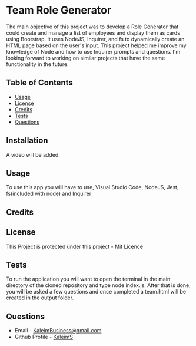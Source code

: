 # Team Role Generator 
  The main objective of this project was to develop a Role Generator that could create and manage a list of employees and display them as cards using Bootstrap. It uses NodeJS, Inquirer, and fs to dynamically create an HTML page based on the user's input. This project helped me improve my knowledge of Node and how to use Inquirer prompts and questions.
I'm looking forward to working on similar projects that have the same functionality in the future.
  ## Table of Contents
  * [Usage](#usage)
  * [License](#license)
  * [Credits](#credits)
  * [Tests](#tests)
  * [Questions](#questions)
  ## Installation
  A video will be added.
  ## Usage 
  To use this app you will have to use, Visual Studio Code, NodeJS, Jest, fs(included with node) and Inquirer
  ## Credits
  
  ## License
  This Project is protected under this project - Mit Licence
  ## Tests
  To run the application you will want to open the terminal in the main directory of the cloned repository and type node index.js. After that is done, you will be asked a few questions and once completed a team.html will be created in the output folder.
  ## Questions
  * Email - KaleimBusiness@gmail.com
  * Github Profile - [KaleimS](https://github.com/KaleimS)
  
